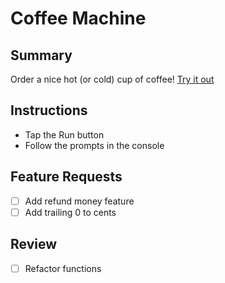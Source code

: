 # Coffee Machine

## Summary
Order a nice hot (or cold) cup of coffee! [Try it out](https://repl.it/@clash402/coffee-machine)

## Instructions
- Tap the Run button
- Follow the prompts in the console

## Feature Requests
- [ ] Add refund money feature
- [ ] Add trailing 0 to cents

## Review
- [ ] Refactor functions
